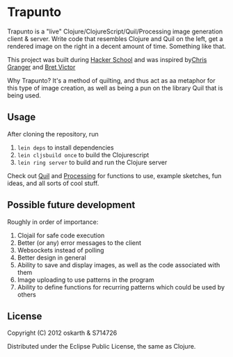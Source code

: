 # Trapunto

Trapunto is a "live" Clojure/ClojureScript/Quil/Processing image generation client & server. Write code that resembles Clojure and Quil on the left, get a rendered image on the right in a decent amount of time. Something like that.

This project was built during [Hacker School](https://www.hackerschool.com/) and was inspired by[Chris Granger](http://www.chris-granger.com/2012/02/26/connecting-to-your-creation/) and [Bret Victor](http://vimeo.com/36579366)

Why Trapunto? It's a method of quilting, and thus act as aa metaphor for this type of image creation, as well as being a pun on the library Quil that is being used.

## Usage

After cloning the repository, run

1. `lein deps` to install dependencies
2. `lein cljsbuild once` to build the Clojurescript
3. `lein ring server` to build and run the Clojure server

Check out [Quil](https://github.com/quil/quil) and [Processing](http://processing.org/) for functions to use, example sketches, fun ideas, and all sorts of cool stuff.

## Possible future development

Roughly in order of importance:

1. Clojail for safe code execution
2. Better (or any) error messages to the client
3. Websockets instead of polling
4. Better design in general
5. Ability to save and display images, as well as the code associated with them
6. Image uploading to use patterns in the program
7. Ability to define functions for recurring patterns which could be used by others

## License

Copyright (C) 2012 oskarth & S714726

Distributed under the Eclipse Public License, the same as Clojure.
